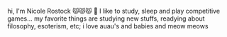 hi, I'm Nicole Rostock 😾😾😾
🎲 I like to study, sleep and play competitive games...
my favorite things are studying new stuffs, readying about filosophy, esoterism, etc;
i love auau's and babies and meow meows
